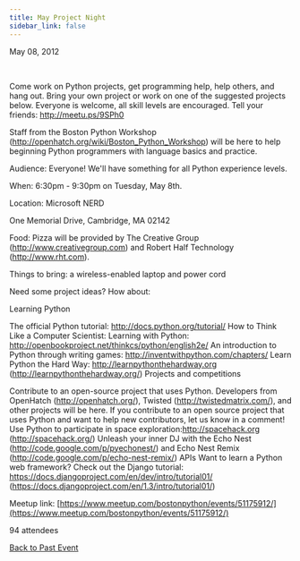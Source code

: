 ```yaml
---
title: May Project Night
sidebar_link: false
---
```


May 08, 2012


   

Come work on Python projects, get programming help, help others, and hang out. Bring your own project or work on one of the suggested projects below. Everyone is welcome, all skill levels are encouraged. Tell your friends: http://meetu.ps/9SPh0

Staff from the Boston Python Workshop (http://openhatch.org/wiki/Boston_Python_Workshop) will be here to help beginning Python programmers with language basics and practice.

Audience: Everyone! We'll have something for all Python experience levels.

When: 6:30pm - 9:30pm on Tuesday, May 8th.

Location: Microsoft NERD

One Memorial Drive, Cambridge, MA 02142

Food: Pizza will be provided by The Creative Group (http://www.creativegroup.com) and Robert Half Technology (http://www.rht.com).

Things to bring: a wireless-enabled laptop and power cord

Need some project ideas? How about:

Learning Python

The official Python tutorial: http://docs.python.org/tutorial/ How to Think Like a Computer Scientist: Learning with Python: http://openbookproject.net/thinkcs/python/english2e/ An introduction to Python through writing games: http://inventwithpython.com/chapters/ Learn Python the Hard Way: http://learnpythonthehardway.org (http://learnpythonthehardway.org/) Projects and competitions

Contribute to an open-source project that uses Python. Developers from OpenHatch (http://openhatch.org/), Twisted (http://twistedmatrix.com/), and other projects will be here. If you contribute to an open source project that uses Python and want to help new contributors, let us know in a comment! Use Python to participate in space exploration:http://spacehack.org (http://spacehack.org/) Unleash your inner DJ with the Echo Nest (http://code.google.com/p/pyechonest/) and Echo Nest Remix (http://code.google.com/p/echo-nest-remix/) APIs Want to learn a Python web framework? Check out the Django tutorial: https://docs.djangoproject.com/en/dev/intro/tutorial01/ (https://docs.djangoproject.com/en/1.3/intro/tutorial01/)


Meetup link: [https://www.meetup.com/bostonpython/events/51175912/](https://www.meetup.com/bostonpython/events/51175912/)

94 attendees

[Back to Past Event](past-events.md)